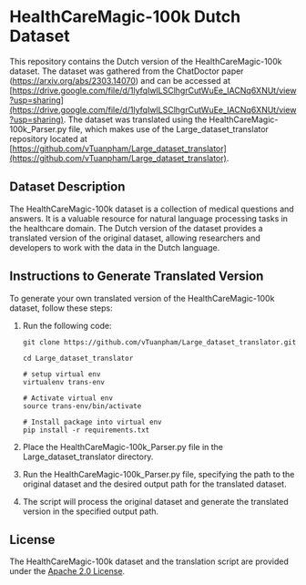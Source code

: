 # HealthCareMagic-100k Dutch Dataset

This repository contains the Dutch version of the HealthCareMagic-100k dataset. The dataset was gathered from the ChatDoctor paper (https://arxiv.org/abs/2303.14070) and can be accessed at [https://drive.google.com/file/d/1lyfqIwlLSClhgrCutWuEe_IACNq6XNUt/view?usp=sharing](https://drive.google.com/file/d/1lyfqIwlLSClhgrCutWuEe_IACNq6XNUt/view?usp=sharing). The dataset was translated using the HealthCareMagic-100k_Parser.py file, which makes use of the Large_dataset_translator repository located at [https://github.com/vTuanpham/Large_dataset_translator](https://github.com/vTuanpham/Large_dataset_translator).

## Dataset Description

The HealthCareMagic-100k dataset is a collection of medical questions and answers. It is a valuable resource for natural language processing tasks in the healthcare domain. The Dutch version of the dataset provides a translated version of the original dataset, allowing researchers and developers to work with the data in the Dutch language.

## Instructions to Generate Translated Version

To generate your own translated version of the HealthCareMagic-100k dataset, follow these steps:

1. Run the following code:
    ```
    git clone https://github.com/vTuanpham/Large_dataset_translator.git
 
    cd Large_dataset_translator

    # setup virtual env
    virtualenv trans-env

    # Activate virtual env
    source trans-env/bin/activate

    # Install package into virtual env
    pip install -r requirements.txt
    ```

2. Place the HealthCareMagic-100k_Parser.py file in the Large_dataset_translator directory.

3. Run the HealthCareMagic-100k_Parser.py file, specifying the path to the original dataset and the desired output path for the translated dataset.

5. The script will process the original dataset and generate the translated version in the specified output path.

## License

The HealthCareMagic-100k dataset and the translation script are provided under the [Apache 2.0 License](https://www.apache.org/licenses/LICENSE-2.0).
